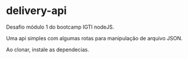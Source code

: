 # delivery-api
Desafio módulo 1 do bootcamp IGTI nodeJS.


Uma api simples com algumas rotas para manipulação de arquivo JSON.

Ao clonar, instale as dependecias.
